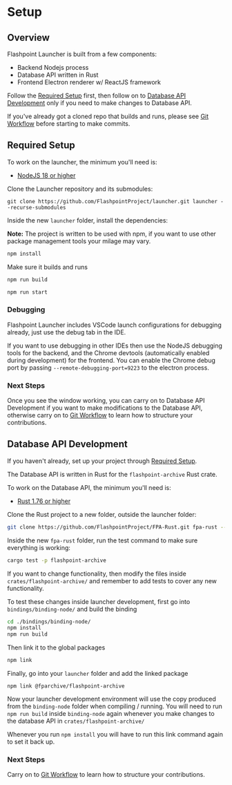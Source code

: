 # Setup

## Overview

Flashpoint Launcher is built from a few components:
- Backend Nodejs process
- Database API written in Rust
- Frontend Electron renderer w/ ReactJS framework

Follow the [Required Setup](#required-setup) first, then follow on to [Database API Development](#database-api-development) only if you need to make changes to Database API.

If you've already got a cloned repo that builds and runs, please see [Git Workflow](gitworkflow) before starting to make commits.

## Required Setup

To work on the launcher, the minimum you'll need is:
- [NodeJS 18 or higher](https://nodejs.org/)

Clone the Launcher repository and its submodules:

```
git clone https://github.com/FlashpointProject/launcher.git launcher --recurse-submodules
```

Inside the new `launcher` folder, install the dependencies:

**Note:** The project is written to be used with npm, if you want to use other package management tools your milage may vary.

```bash
npm install
```

Make sure it builds and runs

```bash
npm run build
```

```bash
npm run start
```

### Debugging

Flashpoint Launcher includes VSCode launch configurations for debugging already, just use the debug tab in the IDE.

If you want to use debugging in other IDEs then use the NodeJS debugging tools for the backend, and the Chrome devtools (automatically enabled during development) for the frontend. You can enable the Chrome debug port by passing `--remote-debugging-port=9223` to the electron process.

### Next Steps

Once you see the window working, you can carry on to Database API Development if you want to make modifications to the Database API, otherwise carry on to [Git Workflow](gitworkflow) to learn how to structure your contributions.

## Database API Development

If you haven't already, set up your project through [Required Setup](#required-setup).

The Database API is written in Rust for the `flashpoint-archive` Rust crate.

To work on the Database API, the minimum you'll need is:
- [Rust 1.76 or higher](https://www.rust-lang.org/)

Clone the Rust project to a new folder, outside the launcher folder:
```bash
git clone https://github.com/FlashpointProject/FPA-Rust.git fpa-rust --recurse-submodules
```

Inside the new `fpa-rust` folder, run the test command to make sure everything is working:
```bash
cargo test -p flashpoint-archive
```

If you want to change functionality, then modify the files inside `crates/flashpoint-archive/` and remember to add tests to cover any new functionality.

To test these changes inside launcher development, first go into `bindings/binding-node/` and build the binding

```bash
cd ./bindings/binding-node/
npm install
npm run build
```

Then link it to the global packages

```bash
npm link
```

Finally, go into your `launcher` folder and add the linked package
```
npm link @fparchive/flashpoint-archive
```

Now your launcher development environment will use the copy produced from the `binding-node` folder when compiling / running. You will need to run `npm run build` inside `binding-node` again whenever you make changes to the database API in `crates/flashpoint-archive/`

Whenever you run `npm install` you will have to run this link command again to set it back up.

### Next Steps

Carry on to [Git Workflow](gitworkflow) to learn how to structure your contributions.